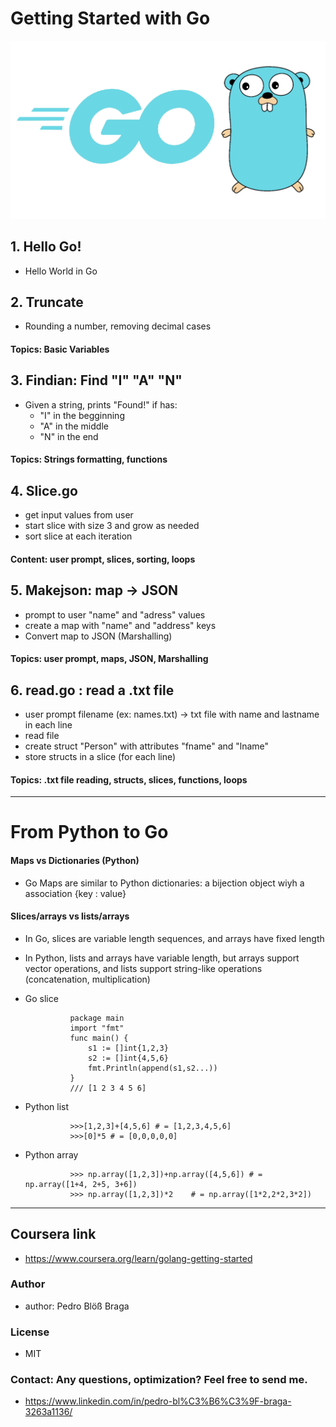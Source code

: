 # Getting Started with Go
![](gopher.png)

## 1. Hello Go!
- Hello World in Go

## 2. Truncate 
- Rounding a number, removing decimal cases
#### Topics: Basic Variables

## 3. Findian:  Find "I" "A" "N"
- Given a string, prints "Found!" if has:
    - "I" in the begginning
    - "A" in the middle
    - "N" in the end
#### Topics: Strings formatting, functions

## 4. Slice.go 
- get input values from user
- start slice with size 3 and grow as needed
- sort slice at each iteration
#### Content: user prompt, slices, sorting, loops

## 5. Makejson: map -> JSON
- prompt to user "name" and "adress" values
- create a map with "name" and "address" keys
- Convert map to JSON (Marshalling)
#### Topics: user prompt, maps, JSON, Marshalling

## 6. read.go : read a .txt file
- user prompt filename (ex: names.txt) -> txt file with name and lastname in each line
- read file 
- create struct "Person" with attributes "fname" and "lname"
- store structs in a slice (for each line)

#### Topics: .txt file reading, structs, slices, functions, loops

-----------------------------------------------------
# From Python to Go
#### Maps vs Dictionaries (Python)
- Go Maps are similar to Python dictionaries: a bijection object wiyh a association {key : value}

#### Slices/arrays vs lists/arrays
- In Go, slices are variable length sequences, and arrays have fixed length
- In Python, lists and arrays have variable length, but arrays support vector operations, and lists support string-like operations (concatenation, multiplication)

- Go slice

                package main
                import "fmt"
                func main() {
                    s1 := []int{1,2,3}
                    s2 := []int{4,5,6}
                    fmt.Println(append(s1,s2...))
                }
                /// [1 2 3 4 5 6]


- Python list

                >>>[1,2,3]+[4,5,6] # = [1,2,3,4,5,6]
                >>>[0]*5 # = [0,0,0,0,0]
- Python array

                >>> np.array([1,2,3])+np.array([4,5,6]) # = np.array([1+4, 2+5, 3+6])
                >>> np.array([1,2,3])*2    # = np.array([1*2,2*2,3*2])

-----------------------------------------------------
## Coursera link
- https://www.coursera.org/learn/golang-getting-started

### Author
- author: Pedro Blöß Braga

### License
- MIT

### Contact: Any questions, optimization? Feel free to send me.
- https://www.linkedin.com/in/pedro-bl%C3%B6%C3%9F-braga-3263a1136/
